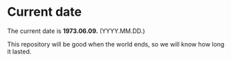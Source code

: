 # Current date

The current date is **1973.06.09.** (YYYY.MM.DD.)

This repository will be good when the world ends, so we will know how long it lasted.